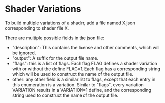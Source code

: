 # Shader Variations

To build multiple variations of a shader, add a file named X.json corresponding to shader file X.

There are multiple possible fields in the json file:

- "description": This contains the license and other comments, which will be ignored.
- "output": A suffix for the output file name.
- "flags": this is a list of flags.  Each flag FLAG defines a shader variation with or without the
  define FLAG=1.  Each flag has a corresponding string which will be used to construct the name of the output file.
- other: any other field is a similar list to flags, except that each entry in this enumeration is a variation.  Similar
  to "flags", every variation VARIATION results in a VARIATION=1 define, and the corresponding string used to construct
  the name of the output file.
